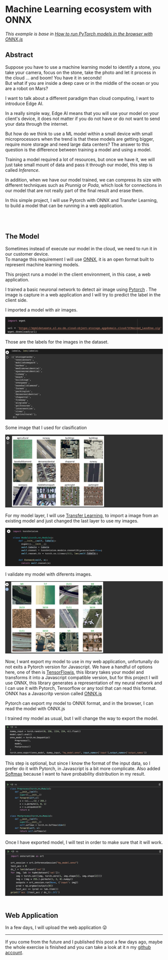 # Machine Learning ecosystem with ONNX
<i>This example is base in <a href="https://www.youtube.com/watch?v=Vs730jsRgO8">How to run PyTorch models in the browser with ONNX.js</a></i>
<h2>Abstract</h2>

<p>Suppose you have to use a machine learning model to identify a stone, you take your camera, focus on the stone, take the photo and let it process in the cloud ... and boom! You have it in seconds!</br>
But what if you are inside a deep cave or in the middle of the ocean or you are a robot on Mars?</p>
I want to talk about a different paradigm than cloud computing, I want to introduce Edge AI.
<p>In a really simple way, Edge AI means that you will use your model on your client's device, it does not matter if you do not have or do not want to send your data through the internet.</p>
<p>But how do we think to use a ML model within a small device with small microprocessors when the trend is that these models are getting bigger, require more storage and need large data centers?
The answer to this question is the difference between training a model and using a model.</p>
<p>Training a model required a lot of resources, but once we have it, we will just take small mount of data and pass it through our model, this step is called <i>Inference</i>.</p>

<p>In addition, when we have our model trained, we can compress its size with different techniques such as <i>Prunnig</i> or <i>Poda</i>, which look for connections in our model that are not really part of the final result and erase them.</p>

<p>In this simple project, I will use Pytorch with ONNX and Transfer Learning, to build a model that can be running in a web application.</p>
</br></br>

<h2>The Model</h2>
<p>Sometimes instead of execute our model in the cloud, we need to run it in our customer device.</br> 
To manage this requirement I will use <a href="https://onnx.ai/">ONNX</a>, it is an open format built to represent machine learning models.</p> 
<p>This project runs a model in the client environment, in this case, a web application.</p>

I trained a basic neuronal network to detect air image using <a href="https://pytorch.org/">Pytorch</a> . The image is capture in a web application and I will try to predict the label in the client side.


I imported a model with air images.
<p align="center">
        <img src="./imgs/import_dataset.png"/>

Those are the labels for the images in the dataset.
<p align="center">
        <img src="./imgs/labels.png"/>

Some image that I used for clasification
<p align="center">
        <img src="./imgs/imgs_sample.png"/>

For my model layer, I will use <a href="https://en.wikipedia.org/wiki/Transfer_learning">Transfer Learning</a>, to import a image from an existing model and just changed the last layer to use my images.
<p align="center">
        <img src="./imgs/transfer_learning.png"/>

I validate my model with diferents images.
<p align="center">
        <img src="./imgs/validation.png"/>

Now, I want export my model to use in my web application, unfortunally do not exits a Pytorch version for Javascript. We have a handful of options here, one of then is <a href="https://www.tensorflow.org/js">TensorFlowjs</a>, this library takes your model and transforms it into a Javascript compatible version, but for this project I will use ONNX, this library generates a representation of my neural network and I can use it with Pytorch, Tensorflow or any tool that can read this format.
ONNX has a Javascritp version called <a href="https://github.com/microsoft/onnxjs">ONNX.js</a>

<p>Pytorch can export my model to ONNX format, and in the browser, I can read the model with ONNX.js</p>

I trained my model as usual, but I will change the way to export the model.
<p align="center">
        <img src="./imgs/export.png"/>

This step is optional, but since I know the format of the input data, so I prefer do it with Pytorch, in Javascript is a bit more complicate. 
Also added <a href="https://en.wikipedia.org/wiki/Softmax_function">Softmax</a>   because I want to have probability distribution in my result.
<p align="center">
        <img src="./imgs/pre_post_process.png"/>

Once I have exported model, I will test in order to make sure that it will work.
<p align="center">
        <img src="./imgs/test.png"/>
</br>
</br>
<h2>Web Application</h2>
In a few days, I will upload the web application &#128540;
 <hr>
 
If you come from the future and I published this post a few days ago, maybe the whole exercise is finished and you can take a look at it n my <a href="https://github.com/RobertoCordova/onnx">github account</a>.
